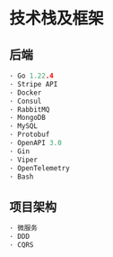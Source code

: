 # 技术栈及框架
## 后端
```c
· Go 1.22.4
· Stripe API
· Docker
· Consul
· RabbitMQ
· MongoDB
· MySQL
· Protobuf
· OpenAPI 3.0
· Gin
· Viper
· OpenTelemetry
· Bash
```
## 项目架构
```c
· 微服务
· DDD
· CQRS
```
